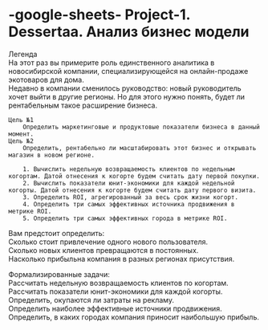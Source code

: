 # -google-sheets- Project-1. Dessertaa. Анализ бизнес модели

Легенда  					
На этот раз вы примерите роль единственного аналитика в новосибирской компании, специализирующейся на онлайн-продаже экотоваров для дома.					
Недавно в компании сменилось руководство: новый руководитель хочет выйти в другие регионы. Но для этого нужно понять, будет ли рентабельным такое расширение бизнеса.	
		
	Цель №1						
		Определить маркетинговые и продуктовые показатели бизнеса в данный момент.					
	Цель №2						
		Определить, рентабельно ли масштабировать этот бизнес и открывать магазин в новом регионе.					
							
		1. Вычислить недельную возвращаемость клиентов по недельным когортам. Датой отнесения к когорте будем считать дату первой покупки.					
		2. Вычислить показатели юнит-экономики для каждой недельной когорты. Датой отнесения к когорте будем считать дату первого визита.					
		3. Определить ROI, агрегированный за весь срок жизни когорт.					
		4. Определить три самых эффективных источника продвижения в метрике ROI.					
		5. Определить три самых эффективных города в метрике ROI.					
							
							
Вам предстоит определить:							
		Сколько стоит привлечение одного нового пользователя.					
		Сколько новых клиентов превращаются в постоянных.					
		Насколько прибыльна компания в разных регионах присутствия.					
							
Формализированные задачи:							
		Рассчитать недельную возвращаемость клиентов по когортам.					
		Рассчитать показатели юнит-экономики для каждой когорты.					
		Определить, окупаются ли затраты на рекламу.					
		Определить наиболее эффективные источники продвижения.					
		Определить, в каких городах компания приносит наибольшую прибыль.					
